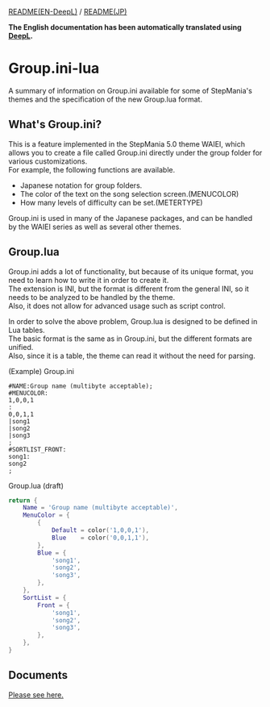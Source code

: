 [README(EN-DeepL)](README.md) / [README(JP)](README_JP.md)

**The English documentation has been automatically translated using [DeepL](https://www.deepl.com/home).**

# Group.ini-lua
A summary of information on Group.ini available for some of StepMania's themes and the specification of the new Group.lua format.

## What's Group.ini?
This is a feature implemented in the StepMania 5.0 theme WAIEI, which allows you to create a file called Group.ini directly under the group folder for various customizations.  
For example, the following functions are available.
- Japanese notation for group folders.
- The color of the text on the song selection screen.(MENUCOLOR)
- How many levels of difficulty can be set.(METERTYPE)
 
Group.ini is used in many of the Japanese packages, and can be handled by the WAIEI series as well as several other themes.

## Group.lua
Group.ini adds a lot of functionality, but because of its unique format, you need to learn how to write it in order to create it.  
The extension is INI, but the format is different from the general INI, so it needs to be analyzed to be handled by the theme.  
Also, it does not allow for advanced usage such as script control.

In order to solve the above problem, Group.lua is designed to be defined in Lua tables.  
The basic format is the same as in Group.ini, but the different formats are unified.  
Also, since it is a table, the theme can read it without the need for parsing.

(Example)
Group.ini
```Plain Text
#NAME:Group name (multibyte acceptable);
#MENUCOLOR:
1,0,0,1
:
0,0,1,1
|song1
|song2
|song3
;
#SORTLIST_FRONT:
song1:
song2
;
```

Group.lua (draft)
```Lua
return {
    Name = 'Group name (multibyte acceptable)',
    MenuColor = {
        {
            Default = color('1,0,0,1'),
            Blue    = color('0,0,1,1'),
        },
        Blue = {
            'song1',
            'song2',
            'song3',
        },
    },
    SortList = {
        Front = {
            'song1',
            'song2',
            'song3',
        },
    },
}
```

## Documents
[Please see here.](doc/en/README.md)